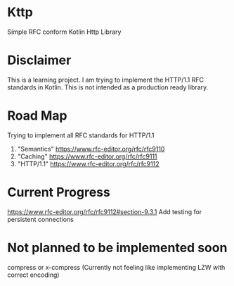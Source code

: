 # Kttp
Simple RFC conform Kotlin Http Library

# Disclaimer
This is a learning project. I am trying to implement the HTTP/1.1 RFC standards in Kotlin. 
This is not intended as a production ready library.

# Road Map
Trying to implement all RFC standards for HTTP/1.1


1. "Semantics" https://www.rfc-editor.org/rfc/rfc9110
2. "Caching" https://www.rfc-editor.org/rfc/rfc9111
3. "HTTP/1.1" https://www.rfc-editor.org/rfc/rfc9112

# Current Progress
https://www.rfc-editor.org/rfc/rfc9112#section-9.3.1
Add testing for persistent connections

# Not planned to be implemented soon

compress or x-compress (Currently not feeling like implementing LZW with correct encoding) 
